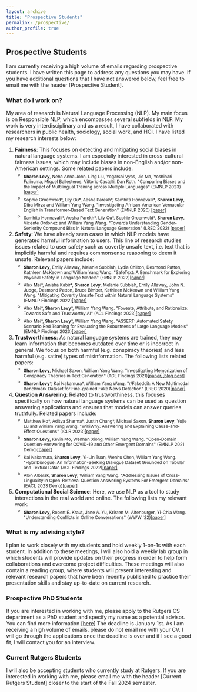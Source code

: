 ```yaml
---
layout: archive
title: "Prospective Students"
permalink: /prospective/
author_profile: true
---
```


## Prospective Students

I am currently receiving a high volume of emails regarding prospective students. I have written this page to address any questions you may have. If you have additional questions that I have not answered below, feel free to email me with the header [Prospective Student].

### What do I work on?
My area of research is Natural Language Processing (NLP). My main focus is on Responsible NLP, which encompasses several subfields in NLP. My work is very interdisciplinary and as a result, I have collaborated with researchers in public health, sociology, social work, and HCI. I have listed my research interests below:

1. **Fairness**: This focuses on detecting and mitigating social biases in natural language systems. I am especially interested in cross-cultural fairness issues, which may include biases in non-English and/or non-American settings. Some related papers include:
    - <sub>**Sharon Levy**, Neha Anna John, Ling Liu, Yogarshi Vyas, Jie Ma, Yoshinari Fujinuma, Miguel Ballesteros, Vittorio Castelli, Dan Roth. "Comparing Biases and the Impact of Multilingual Training across Multiple Languages" (EMNLP 2023)[[paper]](https://arxiv.org/abs/2305.11242) <sub>
    - <sub>Sophie Groenwold\*, Lily Ou\*, Aesha Parekh\*, Samhita Honnavalli\*, **Sharon Levy**, Diba Mirza and William Yang Wang. "Investigating African-American Vernacular English in Transformer-Based Text Generation" (EMNLP 2020) [[paper]](https://aclanthology.org/2020.emnlp-main.473/)<sub>
    - <sub>Samhita Honnavalli\*, Aesha Parekh\*, Lily Ou\*, Sophie Groenwold\*, **Sharon Levy**, Vicente Ordonez and William Yang Wang. "Towards Understanding Gender-Seniority Compound Bias in Natural Language Generation" (LREC 2022) [[paper]](https://aclanthology.org/2022.lrec-1.177/)<sub>
2. **Safety**: We have already seen cases in which NLP models have generated harmful information to users. This line of research studies issues related to user safety such as covertly unsafe text, i.e. text that is implicitly harmful and requires commonsense reasoning to deem it unsafe. Relevant papers include:
    - <sub>**Sharon Levy**, Emily Allaway, Melanie Subbiah, Lydia Chilton, Desmond Patton, Kathleen McKeown and William Yang Wang. "SafeText:
A Benchmark for Exploring Physical Safety in Language Models" (EMNLP 2022)[[paper]](https://aclanthology.org/2022.emnlp-main.154/)<sub>
    - <sub>Alex Mei\*, Anisha Kabir\*, **Sharon Levy**, Melanie Subbiah, Emily Allaway, John N. Judge, Desmond Patton, Bruce Bimber, Kathleen McKeown and William Yang Wang. "Mitigating Covertly Unsafe Text within Natural Language Systems" (EMNLP Findings 2022)[[paper]](https://aclanthology.org/2022.findings-emnlp.211/)<sub>
    - <sub>Alex Mei*, **Sharon Levy**\*, William Yang Wang. "Foveate, Attribute, and Rationalize: Towards Safe and Trustworthy AI" (ACL Findings 2023)[[paper]](https://arxiv.org/abs/2212.09667)<sub>
    - <sub>Alex Mei*, **Sharon Levy**\*, William Yang Wang. "ASSERT: Automated Safety Scenario Red Teaming for Evaluating the Robustness of Large Language Models" (EMNLP Findings 2023)[[paper]](https://arxiv.org/abs/2310.09624)<sub>
3. **Trustworthiness**: As natural language systems are trained, they may learn information that becomes outdated over time or is incorrect in general. We focus on both harmful (e.g. conspiracy theories) and less harmful (e.g. satire) types of misinformation. The following lists related papers:
    - <sub>**Sharon Levy**, Michael Saxon, William Yang Wang. "Investigating Memorization of Conspiracy Theories in Text Generation" (ACL Findings 2021)[[paper]](https://aclanthology.org/2021.findings-acl.416/)[[blog post]](http://nlp.cs.ucsb.edu/blog/investigating-memorization-of-conspiracy-theories-in-text-generation.html)<sub>
    - <sub>**Sharon Levy**\*, Kai Nakamura\*, William Yang Wang. "r/Fakeddit: A New Multimodal Benchmark Dataset for Fine-grained Fake News Detection" (LREC 2020)[[paper]](https://www.aclweb.org/anthology/2020.lrec-1.755/)<sub>
4. **Question Answering**: Related to trustworthiness, this focuses specifically on how natural language systems can be used as question answering applications and ensures that models can answer queries truthfully. Related papers include:
    - <sub>Matthew Ho\*, Aditya Sharma\*, Justin Chang\*, Michael Saxon, **Sharon Levy**, Yujie Lu and William Yang Wang. "WikiWhy: Answering and Explaining Cause-and-Effect Questions" (ICLR 2023)[[paper]](https://arxiv.org/abs/2210.12152)<sub>
    - <sub>**Sharon Levy**, Kevin Mo, Wenhan Xiong, William Yang Wang. "Open-Domain Question-Answering for COVID-19 and Other Emergent Domains" (EMNLP 2021 Demo)[[paper]](https://aclanthology.org/2021.emnlp-demo.30/)<sub>
    - <sub>Kai Nakamura, **Sharon Levy**, Yi-Lin Tuan, Wenhu Chen, William Yang Wang. "HybriDialogue: An Information-Seeking Dialogue Dataset Grounded on Tabular and Textual Data" (ACL Findings 2022)[[paper]](https://aclanthology.org/2022.findings-acl.41/)<sub>
    - <sub>Alon Albalak, **Sharon Levy**, William Yang Wang. "Addressing Issues of Cross-Linguality in Open-Retrieval Question Answering Systems For Emergent Domains" (EACL 2023 Demo)[[paper]](https://arxiv.org/abs/2201.11153)<sub>
5. **Computational Social Science**: Here, we use NLP as a tool to study interactions in the real world and online. The following lists my relevant work:
    - <sub>**Sharon Levy**, Robert E. Kraut, Jane A. Yu, Kristen M. Altenburger, Yi-Chia Wang. "Understanding Conflicts in Online Conversations" (WWW '22)[[paper]](https://dl.acm.org/doi/10.1145/3485447.3512131)<sub>


### What is my advising style?
I plan to work closely with my students and hold weekly 1-on-1s with each student. In addition to these meetings, I will also hold a weekly lab group in which students will provide updates on their progress in order to help form collaborations and overcome project difficulties. These meetings will also contain a reading group, where students will present interesting and relevant research papers that have been recently published to practice their presentation skills and stay up-to-date on current research. 


### Prospective PhD Students
If you are interested in working with me, please apply to the Rutgers CS department as a PhD student and specify my name as a potential advisor. 
You can find more information [[here]](https://www.cs.rutgers.edu/academics/graduate/prospective-students)
The deadline is January 1st. As I am receiving a high volume of emails, please do not email me with your CV. I will go through the applications once the deadline is over and if I see a good fit, I will contact you for an interview. 

### Current Rutgers Students
I will also be accepting students who currently study at Rutgers. If you are interested in working with me, please email me with the header [Current Rutgers Student] closer to the start of the Fall 2024 semester.

